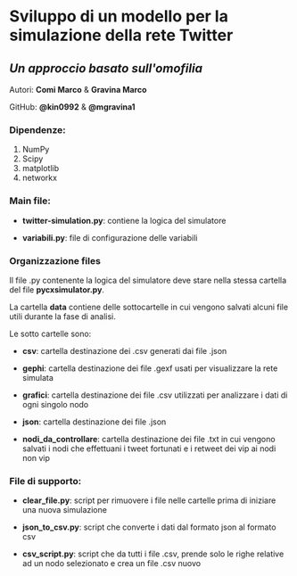 # Sviluppo di un modello per la simulazione della rete Twitter

## _Un approccio basato sull'omofilia_

Autori: **Comi Marco** & **Gravina Marco**

GitHub: **@kin0992** & **@mgravina1**

### Dipendenze:
1. NumPy
2. Scipy
3. matplotlib
4. networkx

### Main file: 
+ **twitter-simulation.py**: contiene la logica del simulatore

+ **variabili.py**: file di configurazione delle variabili

### Organizzazione files

Il file .py contenente la logica del simulatore deve stare nella stessa cartella del file **pycxsimulator.py**.

La cartella **data** contiene delle sottocartelle in cui vengono salvati alcuni file utili durante la fase di analisi.

Le sotto cartelle sono:

+ **csv**: cartella destinazione dei .csv generati dai file .json

+ **gephi**: cartella destinazione dei file .gexf usati per visualizzare la rete simulata

+ **grafici**: cartella destinazione dei file .csv utilizzati per analizzare i dati di ogni singolo nodo

+ **json**: cartella destinazione dei file .json

+ **nodi_da_controllare**: cartella destinazione dei file .txt in cui vengono salvati i nodi che effettuani i tweet fortunati e i retweet dei vip ai nodi non vip

### File di supporto:
+ **clear_file.py**: script per rimuovere i file nelle cartelle prima di iniziare una nuova simulazione

+ **json_to_csv.py**: script che converte i dati dal formato json al formato csv

+ **csv_script.py**: script che da tutti i file .csv, prende solo le righe relative ad un nodo selezionato e crea un file .csv nuovo
